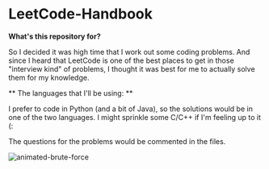 # LeetCode-Handbook


**What's this repository for?**

So I decided it was high time that I work out some coding problems. And since I heard that LeetCode is one of the best places to get in those "interview kind" of problems, I thought it was best for me to actually solve them for my knowledge. 

** The languages that I'll be using: **

I prefer to code in Python (and a bit of Java), so the solutions would be in one of the two languages. I might sprinkle some C/C++ if I'm feeling up to it (:

The questions for the problems would be commented in the files. 

![animated-brute-force](https://user-images.githubusercontent.com/73244900/151697111-8a6498c6-7505-46ea-a120-d9e24aab4e0a.gif)
